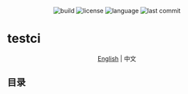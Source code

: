 <p align="center">
<img alt="build" src="(https://github.com/Jacyking/testci/workflows/ci.yml/badge.svg)">
<img alt="license" src="https://img.shields.io/github/license/Jacyking/testci?style=flat-square">
<img alt="language" src="https://img.shields.io/github/languages/top/Jacyking/testci?style=flat-square">
<img alt="last commit" src="https://img.shields.io/github/last-commit/Jacyking/testci?style=flat-square">
</p>

# testci

<p align="center">
  <a href="https://github.com/Jacyking/testci/tree/master/lang/english/README.md">English</a> | <span>中文</span>
</p>

## 目录